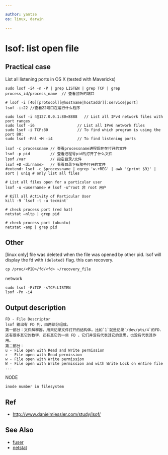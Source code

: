 ```yaml
---

author: yantze
os: linux, darwin

---
```



lsof: list open file
====================

Practical case
--------------

List all listening ports in OS X (tested with Mavericks)

```
sudo lsof -i4 -n -P | grep LISTEN | grep TCP | grep process_id/process_name  // 查看监听的端口
```

```
# lsof -i [46][protocol][@hostname|hostaddr][:service|port]
lsof -i:22 //查看22端口在运行什么程序

sudo lsof -i 4@127.0.0.1:80=8888   // List all IPv4 network files with port ranges
sudo lsof -i6                   // List all IPv6 network files
sudo lsof -i TCP:80             // To find which program is using the port 80:
sudo lsof -Pnl +M -i4           // To find listening ports

lsof -c processname // 查看processname进程现在在打开的文件
lsof -p pid         // 查看进程号pid的打开了什么文件
lsof /var           // 指定目录/文件
lsof +D <dirname>   // 看看目录下有那些打开的文件
#extend: lsof -c $processname | egrep 'w.+REG' | awk '{print $9}' | sort | uniq # only list all files

# List all files open for a particular user
lsof -u <username> # lsof -u^root 非 root 用户

# Kill all Activity of Particular User
kill -9 `lsof -t -u tecmint`

# check process port (red hat)
netstat –nltp | grep pid

# check process port (ubuntu)
netstat -anp | grep pid
```

Other
-----
[linux only] file was deleted  when the file was opened by other pid. lsof will display the fd with `(deleted)` flag. this can recovery.
```
cp /proc/<PID>/fd/<fd> ~/recovery_file
```

network
```
sudo lsof -PiTCP -sTCP:LISTEN
lsof -Pn -i4
```


Output description
------------------
```
FD - File Descriptor
lsof 输出有 FD 列，由两部分组成。
第一部分：文件解释器，用来记录文件打开的结构体。比如`1`就是记录`/dev/pts/4`的FD.还有很多其它的数字，还有其它的一些 FD ，它们并没有代表其它的意思，也没有代表其作用。
第二部分：
u - File open with Read and Write permission
r - File open with Read permission
w - File open with Write permission
W - File open with Write permission and with Write Lock on entire file
...
```
NODE
```
inode number in filesystem
```

Ref
---
* http://www.danielmiessler.com/study/lsof/

See Also
--------
* [fuser](./fuser.md)
* [netstat](./netstat.md)
